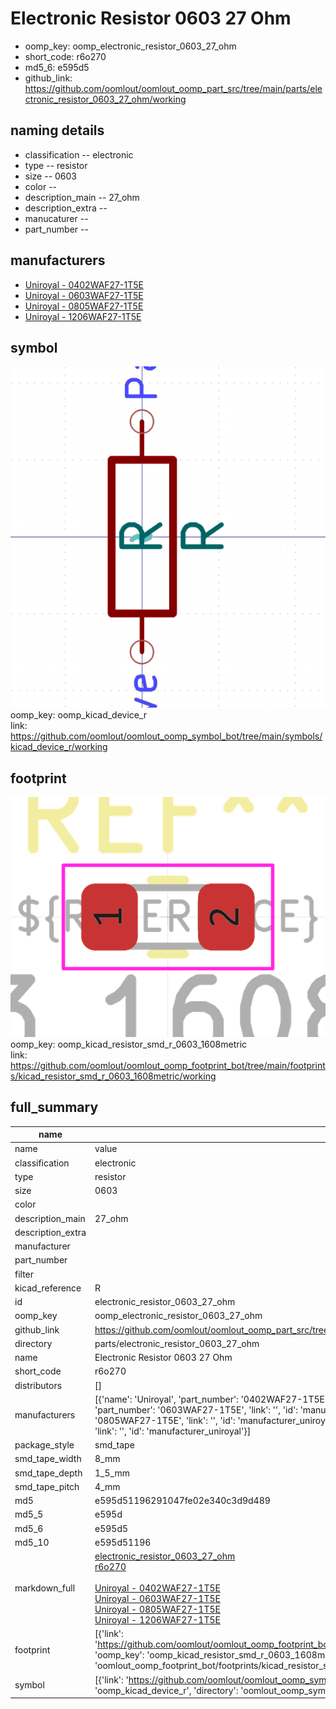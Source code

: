 # Electronic Resistor 0603 27 Ohm

  
* oomp_key: oomp_electronic_resistor_0603_27_ohm 
* short_code: r6o270
* md5_6: e595d5  
* github_link: https://github.com/oomlout/oomlout_oomp_part_src/tree/main/parts/electronic_resistor_0603_27_ohm/working  
## naming details
* classification -- electronic
* type -- resistor
* size -- 0603
* color -- 
* description_main -- 27_ohm
* description_extra -- 
* manucaturer -- 
* part_number -- 


## manufacturers
* [Uniroyal - 0402WAF27-1T5E]()  
* [Uniroyal - 0603WAF27-1T5E]()  
* [Uniroyal - 0805WAF27-1T5E]()  
* [Uniroyal - 1206WAF27-1T5E]()  

## symbol

![](symbol/0/working/working_600.png)  
oomp_key: oomp_kicad_device_r  
link: https://github.com/oomlout/oomlout_oomp_symbol_bot/tree/main/symbols/kicad_device_r/working  

## footprint

![](footprint/0/working/working_600.png)  
oomp_key: oomp_kicad_resistor_smd_r_0603_1608metric  
link: https://github.com/oomlout/oomlout_oomp_footprint_bot/tree/main/footprints/kicad_resistor_smd_r_0603_1608metric/working  

## full_summary
| name | value | 
| --- | --- | 
| name | value | 
| classification | electronic | 
| type | resistor | 
| size | 0603 | 
| color |  | 
| description_main | 27_ohm | 
| description_extra |  | 
| manufacturer |  | 
| part_number |  | 
| filter |  | 
| kicad_reference | R | 
| id | electronic_resistor_0603_27_ohm | 
| oomp_key | oomp_electronic_resistor_0603_27_ohm | 
| github_link | https://github.com/oomlout/oomlout_oomp_part_src/tree/main/parts/electronic_resistor_0603_27_ohm/working | 
| directory | parts/electronic_resistor_0603_27_ohm | 
| name | Electronic Resistor 0603 27 Ohm | 
| short_code | r6o270 | 
| distributors | [] | 
| manufacturers | [{'name': 'Uniroyal', 'part_number': '0402WAF27-1T5E', 'link': '', 'id': 'manufacturer_uniroyal'}, {'name': 'Uniroyal', 'part_number': '0603WAF27-1T5E', 'link': '', 'id': 'manufacturer_uniroyal'}, {'name': 'Uniroyal', 'part_number': '0805WAF27-1T5E', 'link': '', 'id': 'manufacturer_uniroyal'}, {'name': 'Uniroyal', 'part_number': '1206WAF27-1T5E', 'link': '', 'id': 'manufacturer_uniroyal'}] | 
| package_style | smd_tape | 
| smd_tape_width | 8_mm | 
| smd_tape_depth | 1_5_mm | 
| smd_tape_pitch | 4_mm | 
| md5 | e595d51196291047fe02e340c3d9d489 | 
| md5_5 | e595d | 
| md5_6 | e595d5 | 
| md5_10 | e595d51196 | 
| markdown_full | [electronic_resistor_0603_27_ohm](https://github.com/oomlout/oomlout_oomp_part_src/tree/main/parts/electronic_resistor_0603_27_ohm/working)<br>[r6o270](https://github.com/oomlout/oomlout_oomp_part_src/tree/main/parts/electronic_resistor_0603_27_ohm/working)<br><br>[Uniroyal - 0402WAF27-1T5E<br>]()[Uniroyal - 0603WAF27-1T5E<br>]()[Uniroyal - 0805WAF27-1T5E<br>]()[Uniroyal - 1206WAF27-1T5E<br>]() | 
| footprint | [{'link': 'https://github.com/oomlout/oomlout_oomp_footprint_bot/tree/main/foootprntss/kicad_resistor_smd_r_0603_1608metric', 'oomp_key': 'oomp_kicad_resistor_smd_r_0603_1608metric', 'directory': 'oomlout_oomp_footprint_bot/footprints/kicad_resistor_smd_r_0603_1608metric//working/working.kicad_mod'}] | 
| symbol | [{'link': 'https://github.com/oomlout/oomlout_oomp_symbol_bot/tree/main/symbols/kicad_device_r', 'oomp_key': 'oomp_kicad_device_r', 'directory': 'oomlout_oomp_symbol_bot/symbols/kicad_device_r//working/working.kicad_sym'}] | 
